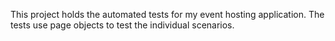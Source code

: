 This project holds the automated tests for my event hosting application. The tests use page objects to test the individual scenarios.